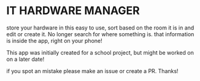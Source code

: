 # IT HARDWARE MANAGER

store your hardware in this easy to use, sort based on the room it is in and edit or create it.
No longer search for where something is. that information is inside the app, right on your phone!

This app was initially created for a school project, but might be worked on on a later date!

if you spot an mistake please make an issue or create a PR.
Thanks!